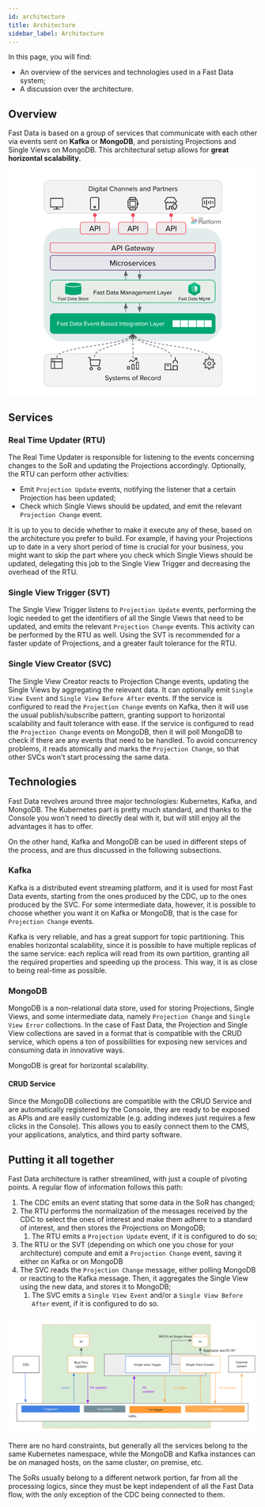 ```yaml
---
id: architecture
title: Architecture
sidebar_label: Architecture
---
```


In this page, you will find:
* An overview of the services and technologies used in a Fast Data system; 
* A discussion over the architecture.

## Overview

Fast Data is based on a group of services that communicate with each other via events sent on **Kafka** or **MongoDB**, and persisting Projections and Single Views on MongoDB.
This architectural setup allows for **great horizontal scalability**.

![Fast Data overview](img/fastdata-overview-new.png)

## Services

### Real Time Updater (RTU)

The Real Time Updater is responsible for listening to the events concerning changes to the SoR and updating the Projections accordingly. Optionally, the RTU can perform other activities:

* Emit `Projection Update` events, notifying the listener that a certain Projection has been updated;
* Check which Single Views should be updated, and emit the relevant `Projection Change` event.

It is up to you to decide whether to make it execute any of these, based on the architecture you prefer to build. For example, if having your Projections up to date in a very short period of time is crucial for your business, you might want to skip the part where you check which Single Views should be updated, delegating this job to the Single View Trigger and decreasing the overhead of the RTU.

### Single View Trigger (SVT)

The Single View Trigger listens to `Projection Update` events, performing the logic needed to get the identifiers of all the Single Views that need to be updated, and emits the relevant `Projection Change` events.
This activity can be performed by the RTU as well. Using the SVT is recommended for a faster update of Projections, and a greater fault tolerance for the RTU.

### Single View Creator (SVC)

The Single View Creator reacts to Projection Change events, updating the Single Views by aggregating the relevant data. It can optionally emit `Single View Event` and `Single View Before After` events.
If the service is configured to read the `Projection Change` events on Kafka, then it will use the usual publish/subscribe pattern, granting support to horizontal scalability and fault tolerance with ease.
If the service is configured to read the `Projection Change` events on MongoDB, then it will poll MongoDB to check if there are any events that need to be handled. To avoid concurrency problems, it reads atomically and marks the `Projection Change`, so that other SVCs won't start processing the same data.

## Technologies

Fast Data revolves around three major technologies: Kubernetes, Kafka, and MongoDB.
The Kubernetes part is pretty much standard, and thanks to the Console you won't need to directly deal with it, but will still enjoy all the advantages it has to offer.

On the other hand, Kafka and MongoDB can be used in different steps of the process, and are thus discussed in the following subsections.

### Kafka

Kafka is a distributed event streaming platform, and it is used for most Fast Data events, starting from the ones produced by the CDC, up to the ones produced by the SVC.
For some intermediate data, however, it is possible to choose whether you want it on Kafka or MongoDB, that is the case for `Projection Change` events.

Kafka is very reliable, and has a great support for topic partitioning. This enables horizontal scalability, since it is possible to have multiple replicas of the same service: each replica will read from its own partition, granting all the required properties and speeding up the process. This way, it is as close to being real-time as possible.

### MongoDB

MongoDB is a non-relational data store, used for storing Projections, Single Views, and some intermediate data, namely `Projection Change` and `Single View Error` collections.
In the case of Fast Data, the Projection and Single View collections are saved in a format that is compatible with the CRUD service, which opens a ton of possibilities for exposing new services and consuming data in innovative ways.

MongoDB is great for horizontal scalability.

#### CRUD Service

Since the MongoDB collections are compatible with the CRUD Service and are automatically registered by the Console, they are ready to be exposed as APIs and are easily customizable (e.g. adding indexes just requires a few clicks in the Console). This allows you to easily connect them to the CMS, your applications, analytics, and third party software.

## Putting it all together

Fast Data architecture is rather streamlined, with just a couple of pivoting points. A regular flow of information follows this path:

1. The CDC emits an event stating that some data in the SoR has changed;
2. The RTU performs the normalization of the messages received by the CDC to select the ones of interest and make them adhere to a standard of interest, and then stores the Projections on MongoDB;
   1. The RTU emits a `Projection Update` event, if it is configured to do so;
3. The RTU or the SVT (depending on which one you chose for your architecture) compute and emit a `Projection Change` event, saving it either on Kafka or on MongoDB
4. The SVC reads the `Projection Change` message, either polling MongoDB or reacting to the Kafka message. Then, it aggregates the Single View using the new data, and stores it to MongoDB;
   1. The SVC emits a `Single View Event` and/or a `Single View Before After` event, if it is configured to do so.

![Fast data architecture](img/fastdata-arch-new.png)

There are no hard constraints, but generally all the services belong to the same Kubernetes namespace, while the MongoDB and Kafka instances can be on managed hosts, on the same cluster, on premise, etc.

The SoRs usually belong to a different network portion, far from all the processing logics, since they must be kept independent of all the Fast Data flow, with the only exception of the CDC being connected to them.
